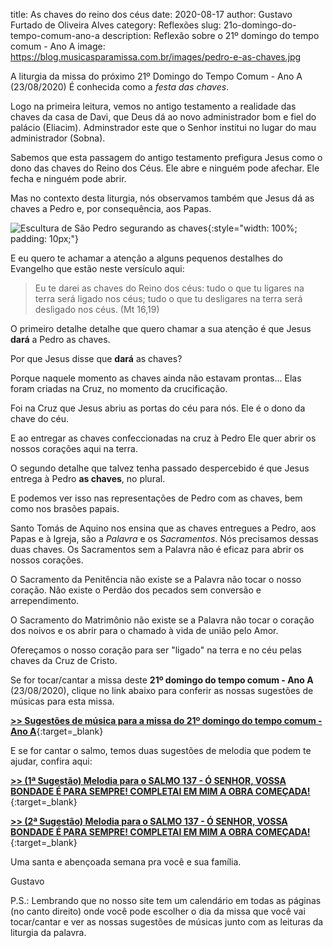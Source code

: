 ﻿title: As chaves do reino dos céus
date: 2020-08-17
author: Gustavo Furtado de Oliveira Alves
category: Reflexões
slug: 21o-domingo-do-tempo-comum-ano-a
description: Reflexão sobre o 21º domingo do tempo comum - Ano A
image: https://blog.musicasparamissa.com.br/images/pedro-e-as-chaves.jpg

A liturgia da missa do próximo 21º Domingo do Tempo Comum - Ano A (23/08/2020)
É conhecida como a _festa das chaves_.

Logo na primeira leitura, vemos no antigo testamento a realidade das chaves da casa de Davi,
que Deus dá ao novo administrador bom e fiel do palácio (Eliacim). Adminstrador este que o Senhor institui no lugar do mau administrador (Sobna).

Sabemos que esta passagem do antigo testamento prefigura Jesus como o dono das chaves do Reino dos Céus. Ele abre e ninguém pode afechar. Ele fecha e ninguém pode abrir.

Mas no contexto desta liturgia, nós observamos também que Jesus dá as chaves a Pedro e, por consequência, aos Papas.

![Escultura de São Pedro segurando as chaves](/images/pedro-e-as-chaves.jpg){:style="width: 100%; padding: 10px;"}

E eu quero te achamar a atenção a alguns pequenos destalhes do Evangelho que estão neste versículo aqui:

> Eu te darei as chaves do Reino dos céus: tudo o que tu ligares na terra será ligado nos céus; tudo o que tu desligares na terra será desligado nos céus. (Mt 16,19)

O primeiro detalhe detalhe que quero chamar a sua atenção é que Jesus **dará** a Pedro as chaves.

Por que Jesus disse que **dará** as chaves?

Porque naquele momento as chaves ainda não estavam prontas...
Elas foram criadas na Cruz, no momento da crucificação.

Foi na Cruz que Jesus abriu as portas do céu para nós. Ele é o dono da chave do céu.

E ao entregar as chaves confeccionadas na cruz à Pedro Ele quer abrir os nossos corações aqui na terra.

O segundo detalhe que talvez tenha passado despercebido é que Jesus entrega à Pedro **as chaves**, no plural.

E podemos ver isso nas representações de Pedro com as chaves, bem como nos brasões papais.

Santo Tomás de Aquino nos ensina que as chaves entregues a Pedro, aos Papas e à Igreja,
são a _Palavra_ e os _Sacramentos_. Nós precisamos dessas duas chaves.
Os Sacramentos sem a Palavra não é eficaz para abrir os nossos corações.

O Sacramento da Penitência não existe se a Palavra não tocar o nosso coração.
Não existe o Perdão dos pecados sem conversão e arrependimento.

O Sacramento do Matrimônio não existe se a Palavra não tocar o coração dos noivos e os abrir para o chamado à vida de união pelo Amor.

Ofereçamos o nosso coração para ser "ligado" na terra e no céu pelas chaves da Cruz de Cristo.




Se for tocar/cantar a missa deste **21º domingo do tempo comum - Ano A** (23/08/2020),
clique no link abaixo para conferir as nossas sugestões de músicas para esta missa.

[**>> Sugestões de música para a missa do 21º domingo do tempo comum - Ano A**](https://musicasparamissa.com.br/sugestoes-para/21o-domingo-do-tempo-comum-ano-a){:target=\_blank}

E se for cantar o salmo, temos duas sugestões de melodia que podem te ajudar, confira aqui:

[**>> (1ª Sugestão) Melodia para o SALMO 137 - Ó SENHOR, VOSSA BONDADE É PARA SEMPRE! COMPLETAI EM MIM A OBRA COMEÇADA!**](https://musicasparamissa.com.br/musica/salmo-137/){:target=\_blank}

[**>> (2ª Sugestão) Melodia para o SALMO 137 - Ó SENHOR, VOSSA BONDADE É PARA SEMPRE! COMPLETAI EM MIM A OBRA COMEÇADA!**](https://musicasparamissa.com.br/musica/salmo-137-o-senhor-vossa-bondade/){:target=\_blank}

Uma santa e abençoada semana pra você e sua família.

Gustavo

P.S.: Lembrando que no nosso site tem um calendário em todas as páginas (no canto direito) 
onde você pode escolher o dia da missa que você vai tocar/cantar e ver as nossas sugestões 
de músicas junto com as leituras da liturgia da palavra.